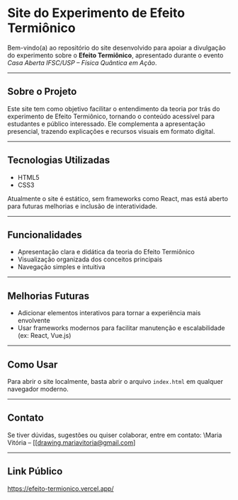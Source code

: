 # Site do Experimento de Efeito Termiônico

Bem-vindo(a) ao repositório do site desenvolvido para apoiar a divulgação do experimento sobre o **Efeito Termiônico**, apresentado durante o evento *Casa Aberta IFSC/USP – Física Quântica em Ação*.

---

## Sobre o Projeto

Este site tem como objetivo facilitar o entendimento da teoria por trás do experimento de Efeito Termiônico, tornando o conteúdo acessível para estudantes e público interessado. Ele complementa a apresentação presencial, trazendo explicações e recursos visuais em formato digital.

---

## Tecnologias Utilizadas

* HTML5
* CSS3

Atualmente o site é estático, sem frameworks como React, mas está aberto para futuras melhorias e inclusão de interatividade.

---

## Funcionalidades

* Apresentação clara e didática da teoria do Efeito Termiônico
* Visualização organizada dos conceitos principais
* Navegação simples e intuitiva

---

## Melhorias Futuras

* Adicionar elementos interativos para tornar a experiência mais envolvente
* Usar frameworks modernos para facilitar manutenção e escalabilidade (ex: React, Vue.js)

---

## Como Usar

Para abrir o site localmente, basta abrir o arquivo `index.html` em qualquer navegador moderno.

---

## Contato

Se tiver dúvidas, sugestões ou quiser colaborar, entre em contato:
\Maria Vitória – \[[drawing.mariavitoria@gmail.com]

---

## Link Público

https://efeito-termionico.vercel.app/
